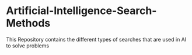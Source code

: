 # Artificial-Intelligence-Search-Methods
This Repository contains the different types of searches that are used in AI to solve problems
